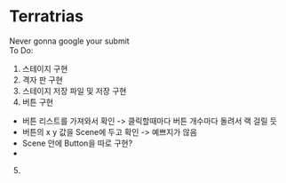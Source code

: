 # Terratrias  
Never gonna google your submit  
To Do:  
1. 스테이지 구현  
2. 격자 판 구현  
3. 스테이지 저장 파일 및 저장 구현  
4. 버튼 구현   
 - 버튼 리스트를 가져와서 확인 -> 클릭할때마다 버튼 개수마다 돌려서 랙 걸릴 듯  
 - 버튼의 x y 값을 Scene에 두고 확인 -> 예쁘지가 않음  
 - Scene 안에 Button을 따로 구현?  
 - 
5. 